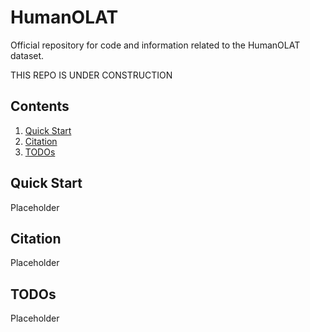 # HumanOLAT
Official repository for code and information related to the HumanOLAT dataset.

THIS REPO IS UNDER CONSTRUCTION

## Contents
1. [Quick Start](#quick-start)
2. [Citation](#citation)
3. [TODOs](#todos)

## Quick Start

Placeholder

## Citation

Placeholder

## TODOs

Placeholder
